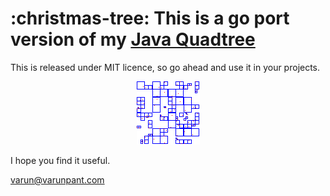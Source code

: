 # :christmas-tree: This is a go port version of my [Java Quadtree](https://github.com/varunpant/Quadtree)

This is released under MIT licence, so go ahead and use it in your projects.

<p align="center">
<img  src="https://raw.githubusercontent.com/varunpant/goquadtree/master/QT.png">
</p>

I hope you find it useful.

varun@varunpant.com
